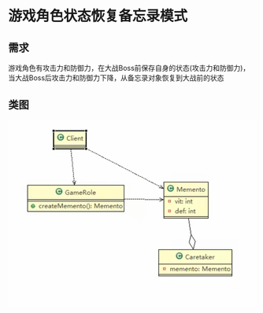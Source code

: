 # 游戏角色状态恢复备忘录模式

## 需求

游戏角色有攻击力和防御力，在大战Boss前保存自身的状态(攻击力和防御力)，当大战Boss后攻击力和防御力下降，从备忘录对象恢复到大战前的状态

## 类图

![img.png](../../../../resources/picture/img71.png)

